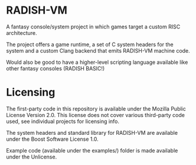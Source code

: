 # RADISH-VM

A fantasy console/system project in which games target a custom RISC architecture.

The project offers a game runtime, a set of C system headers for the system and a custom Clang backend that emits RADISH-VM machine code.

Would also be good to have a higher-level scripting language available like other fantasy consoles (RADISH BASIC!)

# Licensing

The first-party code in this repository is available under the Mozilla Public License Version 2.0.
This license does not cover various third-party code used, see individual projects for licensing info.

The system headers and standard library for RADISH-VM are available under the Boost Software License 1.0.

Example code (available under the examples/) folder is made available under the Unlicense.
